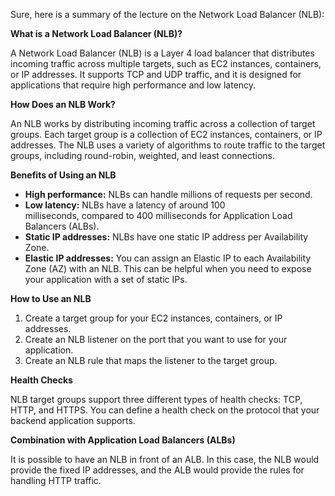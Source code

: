 Sure, here is a summary of the lecture on the Network Load Balancer (NLB):

**What is a Network Load Balancer (NLB)?**

A Network Load Balancer (NLB) is a Layer 4 load balancer that distributes incoming traffic across multiple targets, such as EC2 instances, containers, or IP addresses. It supports TCP and UDP traffic, and it is designed for applications that require high performance and low latency.

**How Does an NLB Work?**

An NLB works by distributing incoming traffic across a collection of target groups. Each target group is a collection of EC2 instances, containers, or IP addresses. The NLB uses a variety of algorithms to route traffic to the target groups, including round-robin, weighted, and least connections.

**Benefits of Using an NLB**

- **High performance:** NLBs can handle millions of requests per second.
- **Low latency:** NLBs have a latency of around 100 milliseconds, compared to 400 milliseconds for Application Load Balancers (ALBs).
- **Static IP addresses:** NLBs have one static IP address per Availability Zone.
- **Elastic IP addresses:** You can assign an Elastic IP to each Availability Zone (AZ) with an NLB. This can be helpful when you need to expose your application with a set of static IPs.

**How to Use an NLB**

1. Create a target group for your EC2 instances, containers, or IP addresses.
2. Create an NLB listener on the port that you want to use for your application.
3. Create an NLB rule that maps the listener to the target group.

**Health Checks**

NLB target groups support three different types of health checks: TCP, HTTP, and HTTPS. You can define a health check on the protocol that your backend application supports.

**Combination with Application Load Balancers (ALBs)**

It is possible to have an NLB in front of an ALB. In this case, the NLB would provide the fixed IP addresses, and the ALB would provide the rules for handling HTTP traffic.